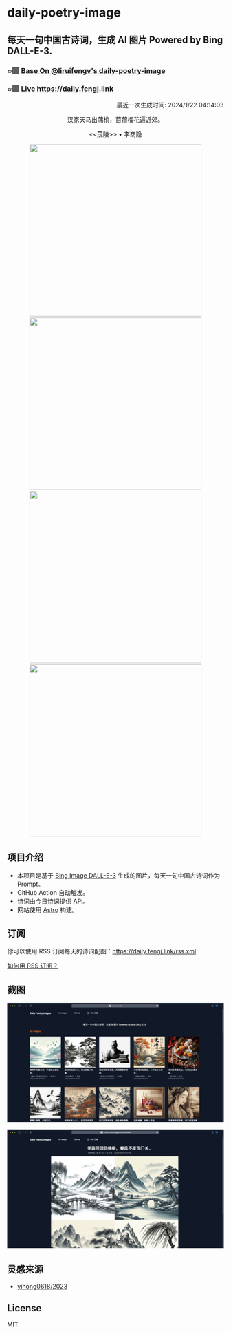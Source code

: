 
# daily-poetry-image

## 每天一句中国古诗词，生成 AI 图片 Powered by Bing DALL-E-3.

### 👉🏽 [Base On @liruifengv's daily-poetry-image](https://github.com/liruifengv/daily-poetry-image)

### 👉🏽 [Live](https://daily.fengj.link) https://daily.fengj.link

<p align="right">
  最近一次生成时间: 2024/1/22 04:14:03
</p>
<p align="center">
汉家天马出蒲梢，苜蓿榴花遍近郊。
</p>
<p align="center">
<<茂陵>> • 李商隐
</p>
<p align="center">
<img src="https://tse3.mm.bing.net/th/id/OIG.Env7wzTHTN4Lw5aFLZ1f" height="400" width="400" />
<img src="https://tse1.mm.bing.net/th/id/OIG.g0LZH3cw9y0KIx6BJZdI" height="400" width="400" />
<img src="https://tse2.mm.bing.net/th/id/OIG.MYY16TfP0O1ikRNhlBBp" height="400" width="400" />
<img src="https://tse3.mm.bing.net/th/id/OIG.qqUGO2Yb6gO1G9It68J5" height="400" width="400" />
</p>

## 项目介绍

-   本项目是基于 [Bing Image DALL-E-3](https://www.bing.com/images/create) 生成的图片，每天一句中国古诗词作为 Prompt。
-   GitHub Action 自动触发。
-   诗词由[今日诗词](https://www.jinrishici.com/)提供 API。
-   网站使用 [Astro](https://astro.build) 构建。

## 订阅

你可以使用 RSS 订阅每天的诗词配图：https://daily.fengj.link/rss.xml

[如何用 RSS 订阅？](https://zhuanlan.zhihu.com/p/55026716)

## 截图

![图片列表](./screenshots/Snipaste_2023-12-28_21-00-26.png)

![图片详情](./screenshots/Snipaste_2023-12-28_21-00-53.png)

## 灵感来源

-   [yihong0618/2023](https://github.com/yihong0618/2023)

## License

MIT

